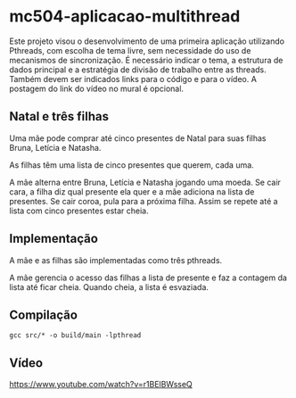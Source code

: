 # mc504-aplicacao-multithread

Este projeto visou o desenvolvimento de uma primeira aplicação utilizando Pthreads, com escolha de tema livre, sem necessidade do uso de mecanismos de sincronização. É necessário indicar o tema, a estrutura de dados principal e a estratégia de divisão de trabalho entre as threads. Também devem ser indicados links para o código e para o vídeo. A postagem do link do vídeo no mural é opcional.

## Natal e três filhas

Uma mãe pode comprar até cinco presentes de Natal para suas filhas Bruna, Letícia e Natasha.

As filhas têm uma lista de cinco presentes que querem, cada uma. 

A mãe alterna entre Bruna, Letícia e Natasha jogando uma moeda. Se cair cara, a filha diz qual presente ela quer e a mãe adiciona na lista de presentes. Se cair coroa, pula para a próxima filha. Assim se repete até a lista com cinco presentes estar cheia.

## Implementação

A mãe e as filhas são implementadas como três pthreads.

A mãe gerencia o acesso das filhas a lista de presente e faz a contagem da lista até ficar cheia. Quando cheia, a lista é esvaziada.

## Compilação

`gcc src/* -o build/main -lpthread`

## Vídeo

https://www.youtube.com/watch?v=r1BElBWsseQ

